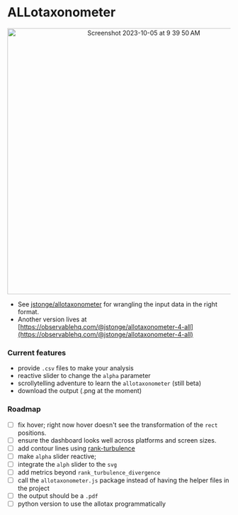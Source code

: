 # ALLotaxonometer

<p align="center">
  <img width="600" alt="Screenshot 2023-10-05 at 9 39 50 AM" src="https://github.com/jstonge/allotaxp/assets/35715881/8b5c4a10-18eb-4c21-bbb1-b736a3886273">
</p>

- See [jstonge/allotaxonometer](https://github.com/jstonge/allotaxonometer) for wrangling the input data in the right format.
- Another version lives at [https://observablehq.com/@jstonge/allotaxonometer-4-all](https://observablehq.com/@jstonge/allotaxonometer-4-all)

### Current features

 - provide `.csv` files to make your analysis
 - reactive slider to change the `alpha` parameter
 - scrollytelling adventure to learn the `allotaxonometer` (still beta)
 - download the output (.png at the moment)

### Roadmap

 - [ ] fix hover; right now hover doesn't see the transformation of the `rect` positions.
 - [ ] ensure the dashboard looks well across platforms and screen sizes.
 - [ ] add contour lines using [rank-turbulence](https://github.com/jstonge/allotaxonometer/blob/main/src/rank_turbulence_divergence.js#L13C1-L23C2)
 - [ ] make `alpha` slider reactive;
 - [ ] integrate the `alph` slider to the `svg`
 - [ ] add metrics beyond `rank_turbulence_divergence`
 - [ ] call the `allotaxonometer.js` package instead of having the helper files in the project
 - [ ] the output should be a `.pdf`
 - [ ] python version to use the allotax programmatically
